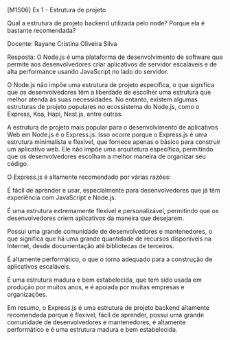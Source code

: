 [M1S06] Ex 1 - Estrutura de projeto

Qual a estrutura de projeto backend utilizada pelo node? Porque ela é bastante recomendada?

Docente: Rayane Cristina Oliveira Silva




Resposta:
O Node.js é uma plataforma de desenvolvimento de software que permite aos desenvolvedores criar aplicativos de servidor escaláveis e de alta performance usando JavaScript no lado do servidor.

O Node.js não impõe uma estrutura de projeto específica, o que significa que os desenvolvedores têm a liberdade de escolher uma estrutura que melhor atenda às suas necessidades. No entanto, existem algumas estruturas de projeto populares no ecossistema do Node.js, como o Express, Koa, Hapi, Nest.js, entre outras.

A estrutura de projeto mais popular para o desenvolvimento de aplicativos Web em Node.js é o Express.js. Isso ocorre porque o Express.js é uma estrutura minimalista e flexível, que fornece apenas o básico para construir um aplicativo web. Ele não impõe uma arquitetura específica, permitindo que os desenvolvedores escolham a melhor maneira de organizar seu código.

O Express.js é altamente recomendado por várias razões:

É fácil de aprender e usar, especialmente para desenvolvedores que já têm experiência com JavaScript e Node.js.

É uma estrutura extremamente flexível e personalizável, permitindo que os desenvolvedores criem aplicativos da maneira que desejarem.

Possui uma grande comunidade de desenvolvedores e mantenedores, o que significa que há uma grande quantidade de recursos disponíveis na Internet, desde documentação até bibliotecas de terceiros.

É altamente performático, o que o torna adequado para a construção de aplicativos escaláveis.

É uma estrutura madura e bem estabelecida, que tem sido usada em produção por muitos anos, e é apoiada por muitas empresas e organizações.

Em resumo, o Express.js é uma estrutura de projeto backend altamente recomendada porque é flexível, fácil de aprender, possui uma grande comunidade de desenvolvedores e mantenedores, é altamente performático e é uma estrutura madura e bem estabelecida.